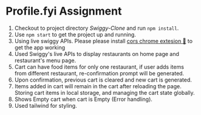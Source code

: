 # Profile.fyi Assignment
1. Checkout to project directory *Swiggy-Clone* and run `npm install`.
2. Use `npm start` to get the project up and running.
3. Using live swiggy APIs. Please please install [cors chrome extesion 🔗](https://chromewebstore.google.com/detail/allow-cors-access-control/lhobafahddgcelffkeicbaginigeejlf?hl=en) to get the app working
4. Used Swiggy's live APIs to display restaurants on home page and restaurant's menu page. 
5. Cart can have food items for only one restaurant, if user adds items from different restaurant, re-confirmation prompt will be generated.
6. Upon confirmation, previous cart is cleared and new cart is generated.
7. Items added in cart will remain in the cart after reloading the page. Storing cart items in local storage, and managing the cart state globally.
8. Shows Empty cart when cart is Empty (Error handling).
9. Used tailwind for styling.
